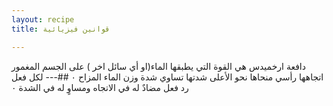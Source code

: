 ```yaml
---
layout: recipe
title: قوانين فيزيائية  

---
```


 دافعة ارخميدس هي القوة التي يطبقها الماء(او أي سائل اخر ) على الجسم المغمور اتجاهها رأسي منحاها نحو الأعلى شدتها تساوي شدة وزن الماء المزاح ٠
##---
لكل فعل رد فعل مضادٌ  له في الاتجاه ومساوٍ له في الشدة ٠





